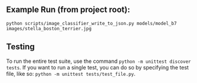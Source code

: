 ## Example Run (from project root):
`python scripts/image_classifier_write_to_json.py models/model_b7 images/stella_boston_terrier.jpg`

## Testing

To run the entire test suite, use the command `python -m unittest discover tests`. If you want to run a single test, you can do so by specifying the test file, like so: `python -m unittest tests/test_file.py`.